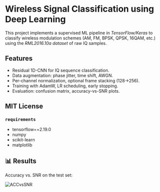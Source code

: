 # Wireless Signal Classification using Deep Learning

This project implements a supervised ML pipeline in *TensorFlow/Keras* to classify wireless modulation schemes (AM, FM, BPSK, QPSK, 16QAM, etc.) using the *RML2016.10a dataset* of raw IQ samples.

## Features
- Residual 1D-CNN for IQ sequence classification.
- Data augmentation: phase jitter, time shift, AWGN.
- Per-channel normalization, optional frame stacking (128→256).
- Training with AdamW, LR scheduling, early stopping.
- Evaluation: confusion matrix, accuracy-vs-SNR plots.


## MIT License
### `requirements`
- tensorflow==2.19.0
- numpy
- scikit-learn
- matplotlib

## 📊 Results

Accuracy vs. SNR on the test set:

![ACCvsSNR](https://github.com/user-attachments/assets/7e7e06e4-8e31-425e-a8c3-c4ac6e3ab4d7)


